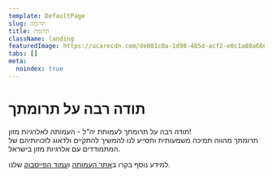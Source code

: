 ```yaml
---
template: DefaultPage
slug: תרומה
title: תרומה
className: landing
featuredImage: https://ucarecdn.com/de081c0a-1d98-485d-acf2-e0c1a80a6661/
tabs: []
meta:
  noindex: true
---
```

# תודה רבה על תרומתך
תודה רבה על תרומתך לעמותת יה“ל - העמותה לאלרגיות מזון!  
תרומתך מהווה תמיכה משמעותית ותסייע לנו להמשיך להתקיים ולדאוג לזכויותיהם של המתמודדים עם אלרגיות מזון בישראל.

למידע נוסף בקרו ב[אתר העמותה](/) ו[עמוד הפייסבוק](https://www.facebook.com/Foodallergy.il/) שלנו.